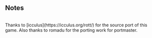 ## Notes
<br/>
Thanks to [icculus](https://icculus.org/rott/) for the source port of this game.  Also thanks to romadu for the porting work for portmaster.
<br/>
